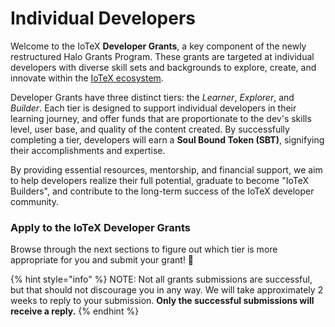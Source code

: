 # Individual Developers

Welcome to the IoTeX **Developer Grants**, a key component of the newly restructured Halo Grants Program. These grants are targeted at individual developers with diverse skill sets and backgrounds to explore, create, and innovate within the [IoTeX ecosystem](https://ecosystem.iotex.io/).

Developer Grants have three distinct tiers: the _Learner_, _Explorer_, and _Builder_. Each tier is designed to support individual developers in their learning journey, and offer funds that are proportionate to the dev's skills level, user base, and quality of the content created. By successfully completing a tier, developers will earn a **Soul Bound Token (SBT)**, signifying their accomplishments and expertise.&#x20;

By providing essential resources, mentorship, and financial support, we aim to help developers realize their full potential, graduate to become "IoTeX Builders", and contribute to the long-term success of the IoTeX developer community.

### Apply to the IoTeX Developer Grants

Browse through the next sections to figure out which tier is more appropriate for you and submit your grant! 🎉&#x20;

{% hint style="info" %}
NOTE: Not all grants submissions are successful, but that should not discourage you in any way. We will take approximately 2 weeks to reply to your submission. **Only the successful submissions will receive a reply.**&#x20;
{% endhint %}
